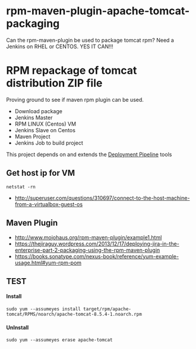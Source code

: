 # rpm-maven-plugin-apache-tomcat-packaging
Can the rpm-maven-plugin be used to package tomcat rpm? Need a Jenkins on RHEL or CENTOS. YES IT CAN!!!

# RPM repackage of tomcat distribution ZIP file

Proving ground to see if maven rpm plugin can be used.

* Download package
* Jenkins Master
* RPM LINUX (Centos) VM
* Jenkins Slave on Centos
* Maven Project 
* Jenkins Job to build project

This project depends on and extends the [Deployment Pipeline](https://github.com/lastnitescurry/j2ee-rest-jersey-jetty-tomcat-maven-jenkinsfile#deployment-pipeline) tools
 
## Get host ip for VM

	netstat -rn

* http://superuser.com/questions/310697/connect-to-the-host-machine-from-a-virtualbox-guest-os

## Maven Plugin

* http://www.mojohaus.org/rpm-maven-plugin/example1.html
* https://thejiraguy.wordpress.com/2013/12/17/deploying-jira-in-the-enterprise-part-2-packaging-using-the-rpm-maven-plugin
* https://books.sonatype.com/nexus-book/reference/yum-example-usage.html#yum-rpm-pom

## TEST 
#### Install

	sudo yum --assumeyes install target/rpm/apache-tomcat/RPMS/noarch/apache-tomcat-8.5.4-1.noarch.rpm

#### UnInstall

	sudo yum --assumeyes erase apache-tomcat
